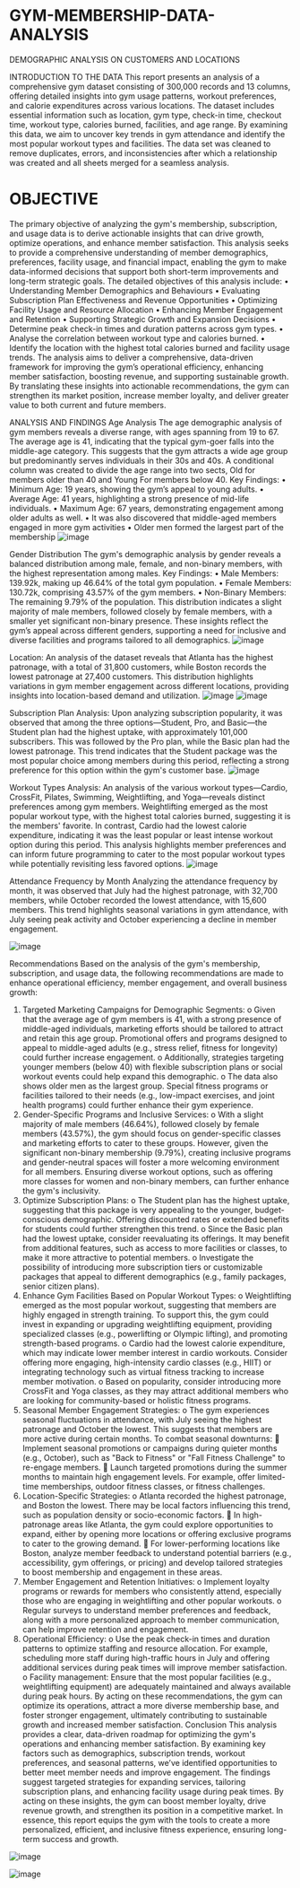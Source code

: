# GYM-MEMBERSHIP-DATA-ANALYSIS
DEMOGRAPHIC ANALYSIS ON CUSTOMERS AND LOCATIONS

INTRODUCTION TO THE DATA
This report presents an analysis of a comprehensive gym dataset consisting of 300,000 records and 13 columns, offering detailed insights into gym usage patterns, workout preferences, and calorie expenditures across various locations. The dataset includes essential information such as location, gym type, check-in time, checkout time, workout type, calories burned, facilities, and age range. By examining this data, we aim to uncover key trends in gym attendance and identify the most popular workout types and facilities. The data set was cleaned to remove duplicates, errors, and inconsistencies after which a relationship was created and all sheets merged for a seamless analysis.
# OBJECTIVE

The primary objective of analyzing the gym's membership, subscription, and usage data is to derive actionable insights that can drive growth, optimize operations, and enhance member satisfaction. This analysis seeks to provide a comprehensive understanding of member demographics, preferences, facility usage, and financial impact, enabling the gym to make data-informed decisions that support both short-term improvements and long-term strategic goals. The detailed objectives of this analysis include:
•	Understanding Member Demographics and Behaviours
•	Evaluating Subscription Plan Effectiveness and Revenue Opportunities
•	Optimizing Facility Usage and Resource Allocation
•	Enhancing Member Engagement and Retention
•	Supporting Strategic Growth and Expansion Decisions
•	Determine peak check-in times and duration patterns across gym types.
•	Analyse the correlation between workout type and calories burned.
•	Identify the location with the highest total calories burned and facility usage trends.
 The analysis aims to deliver a comprehensive, data-driven framework for improving the gym’s operational efficiency, enhancing member satisfaction, boosting revenue, and supporting sustainable growth. By translating these insights into actionable recommendations, the gym can strengthen its market position, increase member loyalty, and deliver greater value to both current and future members.

ANALYSIS AND FINDINGS
 Age  Analysis 
The age demographic analysis of gym members reveals a diverse range, with ages spanning from 19 to 67. The average age is 41, indicating that the typical gym-goer falls into the middle-age category. This suggests that the gym attracts a wide age group but predominantly serves individuals in their 30s and 40s. A conditional column was created to divide the age range into two sects, Old for members older than 40 and Young For members below 40.
Key Findings:
•	Minimum Age: 19 years, showing the gym’s appeal to young adults.
•	Average Age: 41 years, highlighting a strong presence of mid-life individuals.
•	Maximum Age: 67 years, demonstrating engagement among older adults as well.
•	It was also discovered that middle-aged members engaged in more gym activities
•	Older men formed the largest part of the membership
![image](https://github.com/user-attachments/assets/f6e4f79d-1ce6-4a7d-942c-f7cb474f6963)

 

   Gender Distribution
The gym's demographic analysis by gender reveals a balanced distribution among male, female, and non-binary members, with the highest representation among males.
Key Findings:
•	Male Members: 139.92k, making up 46.64% of the total gym population.
•	Female Members: 130.72k, comprising 43.57% of the gym members.
•	Non-Binary Members: The remaining 9.79% of the population.
This distribution indicates a slight majority of male members, followed closely by female members, with a smaller yet significant non-binary presence. These insights reflect the gym’s appeal across different genders, supporting a need for inclusive and diverse facilities and programs tailored to all demographics.
![image](https://github.com/user-attachments/assets/e7ed447a-93fc-4f64-8dac-4219b0e379b5)


  Location: An analysis of the dataset reveals that Atlanta has the highest patronage, with a total of 31,800 customers, while Boston records the lowest patronage at 27,400 customers. This distribution highlights variations in gym member engagement across different locations, providing insights into location-based demand and utilization.
![image](https://github.com/user-attachments/assets/54c87e5e-9503-4a6d-a6ce-0bda037e7c5a)
![image](https://github.com/user-attachments/assets/b9727b07-3378-4154-87cd-52236a99e19a)

 
 
  Subscription Plan Analysis:
Upon analyzing subscription popularity, it was observed that among the three options—Student, Pro, and Basic—the Student plan had the highest uptake, with approximately 101,000 subscribers. This was followed by the Pro plan, while the Basic plan had the lowest patronage. This trend indicates that the Student package was the most popular choice among members during this period, reflecting a strong preference for this option within the gym's customer base.
![image](https://github.com/user-attachments/assets/c3a053f2-3e7f-4f01-9581-7d287ace9586)


 

      
Workout Types Analysis:
An analysis of the various workout types—Cardio, CrossFit, Pilates, Swimming, Weightlifting, and Yoga—reveals distinct preferences among gym members. Weightlifting emerged as the most popular workout type, with the highest total calories burned, suggesting it is the members' favorite. In contrast, Cardio had the lowest calorie expenditure, indicating it was the least popular or least intense workout option during this period. This analysis highlights member preferences and can inform future programming to cater to the most popular workout types while potentially revisiting less favored options.
![image](https://github.com/user-attachments/assets/0b6c332d-bea7-4ee7-a32f-d6004a9478be)


 

  Attendance Frequency by Month
Analyzing the attendance frequency by month, it was observed that July had the highest patronage, with 32,700 members, while October recorded the lowest attendance, with 15,600 members. This trend highlights seasonal variations in gym attendance, with July seeing peak activity and October experiencing a decline in member engagement.

![image](https://github.com/user-attachments/assets/43fbe9e6-c764-4ba2-b273-aef460c06263)

 
      
Recommendations
Based on the analysis of the gym's membership, subscription, and usage data, the following recommendations are made to enhance operational efficiency, member engagement, and overall business growth:
1.	Targeted Marketing Campaigns for Demographic Segments:
o	Given that the average age of gym members is 41, with a strong presence of middle-aged individuals, marketing efforts should be tailored to attract and retain this age group. Promotional offers and programs designed to appeal to middle-aged adults (e.g., stress relief, fitness for longevity) could further increase engagement.
o	Additionally, strategies targeting younger members (below 40) with flexible subscription plans or social workout events could help expand this demographic.
o	The data also shows older men as the largest group. Special fitness programs or facilities tailored to their needs (e.g., low-impact exercises, and joint health programs) could further enhance their gym experience.
2.	Gender-Specific Programs and Inclusive Services:
o	With a slight majority of male members (46.64%), followed closely by female members (43.57%), the gym should focus on gender-specific classes and marketing efforts to cater to these groups. However, given the significant non-binary membership (9.79%), creating inclusive programs and gender-neutral spaces will foster a more welcoming environment for all members.
	Ensuring diverse workout options, such as offering more classes for women and non-binary members, can further enhance the gym's inclusivity.
3.	Optimize Subscription Plans:
o	The Student plan has the highest uptake, suggesting that this package is very appealing to the younger, budget-conscious demographic. Offering discounted rates or extended benefits for students could further strengthen this trend.
o	Since the Basic plan had the lowest uptake, consider reevaluating its offerings. It may benefit from additional features, such as access to more facilities or classes, to make it more attractive to potential members.
o	Investigate the possibility of introducing more subscription tiers or customizable packages that appeal to different demographics (e.g., family packages, senior citizen plans).
4.	Enhance Gym Facilities Based on Popular Workout Types:
o	Weightlifting emerged as the most popular workout, suggesting that members are highly engaged in strength training. To support this, the gym could invest in expanding or upgrading weightlifting equipment, providing specialized classes (e.g., powerlifting or Olympic lifting), and promoting strength-based programs.
o	Cardio had the lowest calorie expenditure, which may indicate lower member interest in cardio workouts. Consider offering more engaging, high-intensity cardio classes (e.g., HIIT) or integrating technology such as virtual fitness tracking to increase member motivation.
o	Based on popularity, consider introducing more CrossFit and Yoga classes, as they may attract additional members who are looking for community-based or holistic fitness programs.
5.	Seasonal Member Engagement Strategies:
o	The gym experiences seasonal fluctuations in attendance, with July seeing the highest patronage and October the lowest. This suggests that members are more active during certain months. To combat seasonal downturns:
	Implement seasonal promotions or campaigns during quieter months (e.g., October), such as "Back to Fitness" or "Fall Fitness Challenge" to re-engage members.
	Launch targeted promotions during the summer months to maintain high engagement levels. For example, offer limited-time memberships, outdoor fitness classes, or fitness challenges.
6.	Location-Specific Strategies:
o	Atlanta recorded the highest patronage, and Boston the lowest. There may be local factors influencing this trend, such as population density or socio-economic factors.
	In high-patronage areas like Atlanta, the gym could explore opportunities to expand, either by opening more locations or offering exclusive programs to cater to the growing demand.
	For lower-performing locations like Boston, analyze member feedback to understand potential barriers (e.g., accessibility, gym offerings, or pricing) and develop tailored strategies to boost membership and engagement in these areas.
7.	Member Engagement and Retention Initiatives:
o	Implement loyalty programs or rewards for members who consistently attend, especially those who are engaging in weightlifting and other popular workouts.
o	Regular surveys to understand member preferences and feedback, along with a more personalized approach to member communication, can help improve retention and engagement.
8.	Operational Efficiency:
o	Use the peak check-in times and duration patterns to optimize staffing and resource allocation. For example, scheduling more staff during high-traffic hours in July and offering additional services during peak times will improve member satisfaction.
o	Facility management: Ensure that the most popular facilities (e.g., weightlifting equipment) are adequately maintained and always available during peak hours.
By acting on these recommendations, the gym can optimize its operations, attract a more diverse membership base, and foster stronger engagement, ultimately contributing to sustainable growth and increased member satisfaction.
Conclusion
This analysis provides a clear, data-driven roadmap for optimizing the gym's operations and enhancing member satisfaction. By examining key factors such as demographics, subscription trends, workout preferences, and seasonal patterns, we’ve identified opportunities to better meet member needs and improve engagement.
The findings suggest targeted strategies for expanding services, tailoring subscription plans, and enhancing facility usage during peak times. By acting on these insights, the gym can boost member loyalty, drive revenue growth, and strengthen its position in a competitive market.
In essence, this report equips the gym with the tools to create a more personalized, efficient, and inclusive fitness experience, ensuring long-term success and growth.

![image](https://github.com/user-attachments/assets/d8e8a40d-7bc4-4826-b179-50186fe4d41c)

![image](https://github.com/user-attachments/assets/b208cc3e-dd8d-49fd-85fb-e0a30e74dffd)



 
